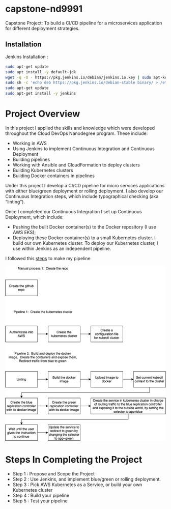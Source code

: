 # capstone-nd9991
Capstone Project: To build a CI/CD pipeline for a microservices application for different deployment strategies.

## Installation

Jenkins Installation :

```bash
sudo apt-get update
sudo apt install -y default-jdk
wget -q -O - https://pkg.jenkins.io/debian/jenkins.io.key | sudo apt-key add -
sudo sh -c 'echo deb https://pkg.jenkins.io/debian-stable binary/ > /etc/apt/sources.list.d/jenkins.list'
sudo apt-get update
sudo apt-get install -y jenkins
```
# Project Overview
In this project I applied the skills and knowledge which were developed throughout the Cloud DevOps Nanodegree program. These include:
* Working in AWS
* Using Jenkins to implement Continuous Integration and Continuous Deployment
* Building pipelines
* Working with Ansible and CloudFormation to deploy clusters
* Building Kubernetes clusters
* Building Docker containers in pipelines

Under this project I develop a CI/CD pipeline for micro services applications with either blue/green deployment or rolling deployment. I also develop our Continuous Integration steps, which include typographical checking (aka “linting”).

Once I completed our Continuous Integration I set up Continuous Deployment, which include:

* Pushing the built Docker container(s) to the Docker repository (I use AWS EKS);
* Deploying these Docker container(s) to a small Kubernetes cluster. I build our own Kubernetes cluster. To deploy our Kubernetes cluster, I use within Jenkins as an independent pipeline.

I followed this [steps](https://medium.com/@andresaaap/capstone-cloud-devops-nanodegree-4493ab439d48) to make my pipeline


   ![img-1](Screenshots/steps.png)

# Steps In Completing the Project

* Step 1 : Propose and Scope the Project
* Step 2 : Use Jenkins, and implement blue/green or rolling deployment.
* Step 3 : Pick AWS Kubernetes as a Service, or build your own Kubernetes cluster
* Step 4 : Build your pipeline
* Step 5 : Test your pipeline
